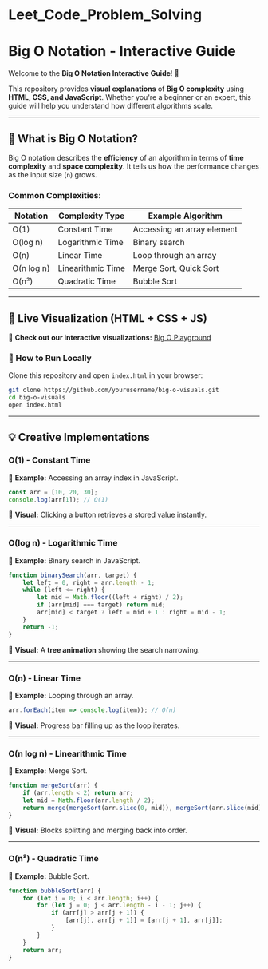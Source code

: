 # Leet_Code_Problem_Solving



# **Big O Notation - Interactive Guide**

Welcome to the **Big O Notation Interactive Guide**! 🚀

This repository provides **visual explanations** of **Big O complexity** using **HTML, CSS, and JavaScript**. Whether you're a beginner or an expert, this guide will help you understand how different algorithms scale.

---

## **📌 What is Big O Notation?**
Big O notation describes the **efficiency** of an algorithm in terms of **time complexity** and **space complexity**. It tells us how the performance changes as the input size (`n`) grows.

### **Common Complexities:**
| Notation | Complexity Type | Example Algorithm |
|----------|----------------|------------------|
| O(1)  | Constant Time  | Accessing an array element |
| O(log n) | Logarithmic Time | Binary search |
| O(n)  | Linear Time  | Loop through an array |
| O(n log n) | Linearithmic Time | Merge Sort, Quick Sort |
| O(n²) | Quadratic Time | Bubble Sort |

---

## **🎨 Live Visualization (HTML + CSS + JS)**
🎥 **Check out our interactive visualizations:** [Big O Playground](https://your-live-demo-link.com)

### **📄 How to Run Locally**
Clone this repository and open `index.html` in your browser:
```bash
git clone https://github.com/yourusername/big-o-visuals.git
cd big-o-visuals
open index.html
```

---

## **💡 Creative Implementations**

### **O(1) - Constant Time**
🔹 **Example:** Accessing an array index in JavaScript.
```js
const arr = [10, 20, 30];
console.log(arr[1]); // O(1)
```
🎨 **Visual:** Clicking a button retrieves a stored value instantly.

---

### **O(log n) - Logarithmic Time**
🔹 **Example:** Binary search in JavaScript.
```js
function binarySearch(arr, target) {
    let left = 0, right = arr.length - 1;
    while (left <= right) {
        let mid = Math.floor((left + right) / 2);
        if (arr[mid] === target) return mid;
        arr[mid] < target ? left = mid + 1 : right = mid - 1;
    }
    return -1;
}
```
🎨 **Visual:** A **tree animation** showing the search narrowing.

---

### **O(n) - Linear Time**
🔹 **Example:** Looping through an array.
```js
arr.forEach(item => console.log(item)); // O(n)
```
🎨 **Visual:** Progress bar filling up as the loop iterates.

---

### **O(n log n) - Linearithmic Time**
🔹 **Example:** Merge Sort.
```js
function mergeSort(arr) {
    if (arr.length < 2) return arr;
    let mid = Math.floor(arr.length / 2);
    return merge(mergeSort(arr.slice(0, mid)), mergeSort(arr.slice(mid)));
}
```
🎨 **Visual:** Blocks splitting and merging back into order.

---

### **O(n²) - Quadratic Time**
🔹 **Example:** Bubble Sort.
```js
function bubbleSort(arr) {
    for (let i = 0; i < arr.length; i++) {
        for (let j = 0; j < arr.length - i - 1; j++) {
            if (arr[j] > arr[j + 1]) {
                [arr[j], arr[j + 1]] = [arr[j + 1], arr[j]];
            }
        }
    }
    return arr;
}
```

